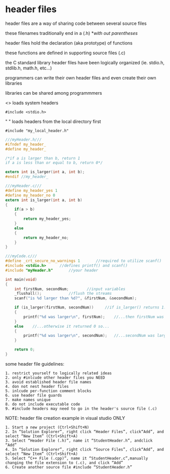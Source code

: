 # header files

header files are a way of sharing code between several source files

these filenames traditionally end in a (.h) **with out parentheses*

header files hold the declaration (aka prototype) of functions

these functions are defined in supporting source files (.c)

the C standard library header files have been logically organized (ie. stdio.h, stdlib.h, math.h, etc...)

programmers can write their own header files and even create their own libraries

libraries can be shared among programmmers

<> loads system headers

    #include <stdio.h>

" " loads headers from the local directory first

    #include "my_local_header.h"

```c
///myHeader.h///
#ifndef my_header_
#define my_header_

/*if a is larger than b, return 1
if a is less than or equal to b, return 0*/

extern int is_larger(int a, int b);
#endif //my_header_

///myHeader.c///
#define my_header_yes 1
#define my_header_no 0
extern int is_larger(int a, int b)
{
    if(a > b)
    {
        return my_header_yes;
    }
    else
    {
        return my_header_no;
    }
}

///myCode.c///
#define _crt_secure_no_warnings 1       //required to utilize scanf()
#include <stdio.h>      //defines printf() and scanf()
#include "myHeader.h"       //your header

int main(void)
{
    int firstNum, secondNum;        //input variables
    _flushall();            //flush the streams
    scanf("is %d larger than %d?", &firstNum, &secondNum);

    if (is_larger(firstNum, secondNum))     //if is_larger() returns 1...
    {
        printf("%d was larger\n", firstNum);    //...then firstNum was larger...
    }
    else    //...otherwise it returned 0 so...
    {
        printf("%d was larger\n", secondNum);   //...secondNum was larger
    }

    return 0;
}
```
some header file guidelines:

    1. restrict yourself to logically related ideas
    2. only #inlcude other header files you NEED
    3. avoid established header file names
    4. don not nest header files
    5. inlcude per-function comment blocks
    6. use header file guards
    7. make names unique
    8. do not include executable code
    9. #include headers may need to go in the header's source file (.c)

NOTE: header file creation example in visual studio ONLY

    1. Start a new project (Ctrl+Shift+N)
    2. In “Solution Explorer”, right click “Header Files”, click“Add”, and select “New Item” (Ctrl+Shift+A)
    3. Select “Header File (.h)”, name it “StudentHeader.h”, andclick “Add”
    4. In “Solution Explorer”, right click “Source Files”, click“Add”, and select “New Item” (Ctrl+Shift+A)
    5. Select “C++ File (.cpp)”, name it “StudentHeader.c”,manually changing the file extension to (.c), and click “Add”
    6. Create another source file #include “StudentHeader.h”